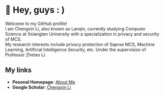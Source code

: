 

# :star2: Hey, guys : )

Welcome to my GitHub profile!   
I am Chengxin Li, also known as Lanqin, currently studying Computer Science at Xxiangtan University with a specialization in privacy and security of MCS.   
My research interests include privacy protection of Saprse MCS, Machine Learning, Artificial Intelligence Security, etc. Under the supervision of Professor Zhetao Li.

## My links
- **Pesonal Homepage**: [About Me](academicpages/academicpages.github.io)
- **Google Scholar**: [Chengxin Li](https://scholar.google.com/citations?user=qRE4l5EAAAAJ&hl=zh-CN)
